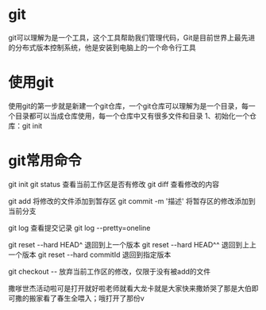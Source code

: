 # git
git可以理解为是一个工具，这个工具帮助我们管理代码，Git是目前世界上最先进的分布式版本控制系统，他是安装到电脑上的一个命令行工具

# 使用git
使用git的第一步就是新建一个git仓库，一个git仓库可以理解为是一个目录，每一个目录都可以当成仓库使用，每一个仓库中又有很多文件和目录
1、初始化一个仓库：git init


# git常用命令
git init
git status  查看当前工作区是否有修改
git diff <file> 查看修改的内容

git add <file>  将修改的文件添加到暂存区
git commit -m '描述' 将暂存区的修改添加到当前分支

git log 查看提交记录
git log --pretty=oneline

git reset --hard HEAD^  退回到上一个版本
git reset --hard HEAD^^  退回到上上一个版本
git reset --hard commitId  退回到指定版本

git checkout -- <file>  放弃当前工作区的修改，仅限于没有被add的文件

撒嗲世杰活动啦可是打开就好啦老师就看大龙卡就是大家快来撒娇哭了那是大伯即可撒的搬家看了春生全喂入；哦打开了那份v